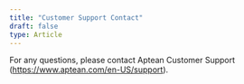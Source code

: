 ```yaml
---
title: "Customer Support Contact"
draft: false
type: Article
---
```


For any questions, please contact Aptean Customer Support (<https://www.aptean.com/en-US/support>).